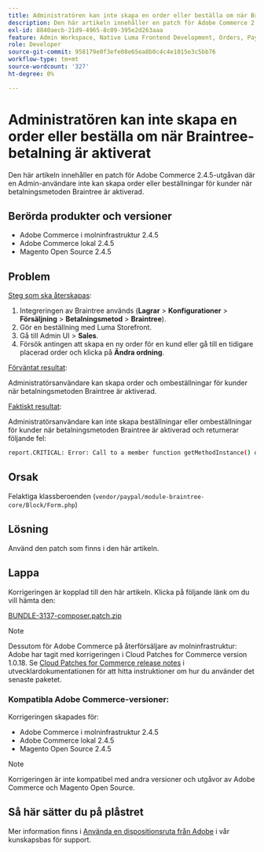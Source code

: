 ```yaml
---
title: Administratören kan inte skapa en order eller beställa om när Braintree-betalning är aktiverat
description: Den här artikeln innehåller en patch för Adobe Commerce 2.4.5-utgåvan där en Admin-användare inte kan skapa order eller beställningar för kunder när betalningsmetoden Braintree är aktiverad.
exl-id: 8840aecb-21d9-4965-8c09-395e2d263aaa
feature: Admin Workspace, Native Luma Frontend Development, Orders, Payments
role: Developer
source-git-commit: 958179e0f3efe08e65ea8b0c4c4e1015e3c5bb76
workflow-type: tm+mt
source-wordcount: '327'
ht-degree: 0%

---
```


# Administratören kan inte skapa en order eller beställa om när Braintree-betalning är aktiverat

Den här artikeln innehåller en patch för Adobe Commerce 2.4.5-utgåvan där en Admin-användare inte kan skapa order eller beställningar för kunder när betalningsmetoden Braintree är aktiverad.

## Berörda produkter och versioner

* Adobe Commerce i molninfrastruktur 2.4.5
* Adobe Commerce lokal 2.4.5
* Magento Open Source 2.4.5

## Problem

<u>Steg som ska återskapas</u>:

1. Integreringen av Braintree används (**Lagrar** > **Konfigurationer** > **Försäljning** > **Betalningsmetod** > **Braintree**).
1. Gör en beställning med Luma Storefront.
1. Gå till Admin UI > **Sales**.
1. Försök antingen att skapa en ny order för en kund eller gå till en tidigare placerad order och klicka på **Ändra ordning**.

<u>Förväntat resultat</u>:

Administratörsanvändare kan skapa order och ombeställningar för kunder när betalningsmetoden Braintree är aktiverad.

<u>Faktiskt resultat</u>:

Administratörsanvändare kan inte skapa beställningar eller ombeställningar för kunder när betalningsmetoden Braintree är aktiverad och returnerar följande fel:

```bash
report.CRITICAL: Error: Call to a member function getMethodInstance() on null in /app/vendor/paypal/module-braintree-core/Block/Form.php:174
```

## Orsak

Felaktiga klassberoenden (`vendor/paypal/module-braintree-core/Block/Form.php`)

## Lösning

Använd den patch som finns i den här artikeln.

## Lappa

Korrigeringen är kopplad till den här artikeln. Klicka på följande länk om du vill hämta den:

[BUNDLE-3137-composer.patch.zip](assets/BUNDLE-3137-composer.patch.zip)

>[!NOTE]
>
>Dessutom för Adobe Commerce på återförsäljare av molninfrastruktur: Adobe har tagit med korrigeringen i Cloud Patches for Commerce version 1.0.18. Se [Cloud Patches for Commerce release notes](https://devdocs.magento.com/cloud/release-notes/mcp-release-notes.html) i utvecklardokumentationen för att hitta instruktioner om hur du använder det senaste paketet.

### Kompatibla Adobe Commerce-versioner:

Korrigeringen skapades för:

* Adobe Commerce i molninfrastruktur 2.4.5
* Adobe Commerce lokal 2.4.5
* Magento Open Source 2.4.5

>[!NOTE]
>
>Korrigeringen är inte kompatibel med andra versioner och utgåvor av Adobe Commerce och Magento Open Source.

## Så här sätter du på plåstret

Mer information finns i [Använda en dispositionsruta från Adobe](/help/how-to/general/how-to-apply-a-composer-patch-provided-by-magento.md) i vår kunskapsbas för support.
